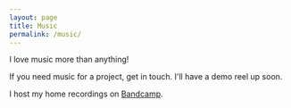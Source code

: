 ```yaml
---
layout: page
title: Music
permalink: /music/
---
```


I love music more than anything!

If you need music for a project, get in touch. I'll have a demo reel up soon.

I host my home recordings on [Bandcamp](https://mendonkisslingsgreatesthits.bandcamp.com/).


